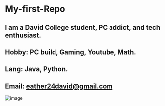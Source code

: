 # My-first-Repo
## I am a David College student, PC addict, and tech enthusiast.
## Hobby: PC build, Gaming, Youtube, Math.
## Lang: Java, Python.
## Email: eather24david@gmail.com


![image](https://github.com/user-attachments/assets/44d3d47c-c375-4e24-be3e-f732bf204b57)

